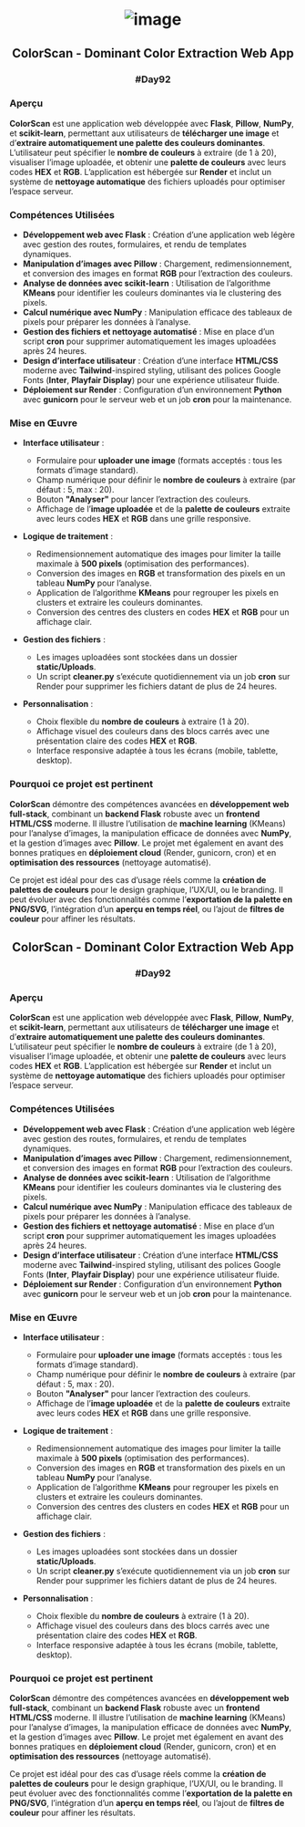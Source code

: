 # <p align="center"> ![image](https://github.com/user-attachments/assets/973b6d5f-7202-4b73-a622-498e2766e50b) </p>

## <p align="center"> ColorScan - Dominant Color Extraction Web App </p>

### <p align="center"> #Day92 </p>

### Aperçu

**ColorScan** est une application web développée avec **Flask**, **Pillow**, **NumPy**, et **scikit-learn**, permettant aux utilisateurs de **télécharger une image** et d’**extraire automatiquement une palette des couleurs dominantes**. L’utilisateur peut spécifier le **nombre de couleurs** à extraire (de 1 à 20), visualiser l’image uploadée, et obtenir une **palette de couleurs** avec leurs codes **HEX** et **RGB**. L’application est hébergée sur **Render** et inclut un système de **nettoyage automatique** des fichiers uploadés pour optimiser l’espace serveur.

### Compétences Utilisées

- **Développement web avec Flask** : Création d’une application web légère avec gestion des routes, formulaires, et rendu de templates dynamiques.
- **Manipulation d’images avec Pillow** : Chargement, redimensionnement, et conversion des images en format **RGB** pour l’extraction des couleurs.
- **Analyse de données avec scikit-learn** : Utilisation de l’algorithme **KMeans** pour identifier les couleurs dominantes via le clustering des pixels.
- **Calcul numérique avec NumPy** : Manipulation efficace des tableaux de pixels pour préparer les données à l’analyse.
- **Gestion des fichiers et nettoyage automatisé** : Mise en place d’un script **cron** pour supprimer automatiquement les images uploadées après 24 heures.
- **Design d’interface utilisateur** : Création d’une interface **HTML/CSS** moderne avec **Tailwind**-inspired styling, utilisant des polices Google Fonts (**Inter**, **Playfair Display**) pour une expérience utilisateur fluide.
- **Déploiement sur Render** : Configuration d’un environnement **Python** avec **gunicorn** pour le serveur web et un job **cron** pour la maintenance.

### Mise en Œuvre

- **Interface utilisateur** :
  - Formulaire pour **uploader une image** (formats acceptés : tous les formats d’image standard).
  - Champ numérique pour définir le **nombre de couleurs** à extraire (par défaut : 5, max : 20).
  - Bouton **"Analyser"** pour lancer l’extraction des couleurs.
  - Affichage de l’**image uploadée** et de la **palette de couleurs** extraite avec leurs codes **HEX** et **RGB** dans une grille responsive.

- **Logique de traitement** :
  - Redimensionnement automatique des images pour limiter la taille maximale à **500 pixels** (optimisation des performances).
  - Conversion des images en **RGB** et transformation des pixels en un tableau **NumPy** pour l’analyse.
  - Application de l’algorithme **KMeans** pour regrouper les pixels en clusters et extraire les couleurs dominantes.
  - Conversion des centres des clusters en codes **HEX** et **RGB** pour un affichage clair.

- **Gestion des fichiers** :
  - Les images uploadées sont stockées dans un dossier **static/Uploads**.
  - Un script **cleaner.py** s’exécute quotidiennement via un job **cron** sur Render pour supprimer les fichiers datant de plus de 24 heures.

- **Personnalisation** :
  - Choix flexible du **nombre de couleurs** à extraire (1 à 20).
  - Affichage visuel des couleurs dans des blocs carrés avec une présentation claire des codes **HEX** et **RGB**.
  - Interface responsive adaptée à tous les écrans (mobile, tablette, desktop).

### Pourquoi ce projet est pertinent

**ColorScan** démontre des compétences avancées en **développement web full-stack**, combinant un **backend Flask** robuste avec un **frontend HTML/CSS** moderne. Il illustre l’utilisation de **machine learning** (KMeans) pour l’analyse d’images, la manipulation efficace de données avec **NumPy**, et la gestion d’images avec **Pillow**. Le projet met également en avant des bonnes pratiques en **déploiement cloud** (Render, gunicorn, cron) et en **optimisation des ressources** (nettoyage automatisé).

Ce projet est idéal pour des cas d’usage réels comme la **création de palettes de couleurs** pour le design graphique, l’UX/UI, ou le branding. Il peut évoluer avec des fonctionnalités comme l’**exportation de la palette en PNG/SVG**, l’intégration d’un **aperçu en temps réel**, ou l’ajout de **filtres de couleur** pour affiner les résultats.


## <p align="center"> ColorScan - Dominant Color Extraction Web App </p>

### <p align="center"> #Day92 </p>

### Aperçu

**ColorScan** est une application web développée avec **Flask**, **Pillow**, **NumPy**, et **scikit-learn**, permettant aux utilisateurs de **télécharger une image** et d’**extraire automatiquement une palette des couleurs dominantes**. L’utilisateur peut spécifier le **nombre de couleurs** à extraire (de 1 à 20), visualiser l’image uploadée, et obtenir une **palette de couleurs** avec leurs codes **HEX** et **RGB**. L’application est hébergée sur **Render** et inclut un système de **nettoyage automatique** des fichiers uploadés pour optimiser l’espace serveur.

### Compétences Utilisées

- **Développement web avec Flask** : Création d’une application web légère avec gestion des routes, formulaires, et rendu de templates dynamiques.
- **Manipulation d’images avec Pillow** : Chargement, redimensionnement, et conversion des images en format **RGB** pour l’extraction des couleurs.
- **Analyse de données avec scikit-learn** : Utilisation de l’algorithme **KMeans** pour identifier les couleurs dominantes via le clustering des pixels.
- **Calcul numérique avec NumPy** : Manipulation efficace des tableaux de pixels pour préparer les données à l’analyse.
- **Gestion des fichiers et nettoyage automatisé** : Mise en place d’un script **cron** pour supprimer automatiquement les images uploadées après 24 heures.
- **Design d’interface utilisateur** : Création d’une interface **HTML/CSS** moderne avec **Tailwind**-inspired styling, utilisant des polices Google Fonts (**Inter**, **Playfair Display**) pour une expérience utilisateur fluide.
- **Déploiement sur Render** : Configuration d’un environnement **Python** avec **gunicorn** pour le serveur web et un job **cron** pour la maintenance.

### Mise en Œuvre

- **Interface utilisateur** :
  - Formulaire pour **uploader une image** (formats acceptés : tous les formats d’image standard).
  - Champ numérique pour définir le **nombre de couleurs** à extraire (par défaut : 5, max : 20).
  - Bouton **"Analyser"** pour lancer l’extraction des couleurs.
  - Affichage de l’**image uploadée** et de la **palette de couleurs** extraite avec leurs codes **HEX** et **RGB** dans une grille responsive.

- **Logique de traitement** :
  - Redimensionnement automatique des images pour limiter la taille maximale à **500 pixels** (optimisation des performances).
  - Conversion des images en **RGB** et transformation des pixels en un tableau **NumPy** pour l’analyse.
  - Application de l’algorithme **KMeans** pour regrouper les pixels en clusters et extraire les couleurs dominantes.
  - Conversion des centres des clusters en codes **HEX** et **RGB** pour un affichage clair.

- **Gestion des fichiers** :
  - Les images uploadées sont stockées dans un dossier **static/Uploads**.
  - Un script **cleaner.py** s’exécute quotidiennement via un job **cron** sur Render pour supprimer les fichiers datant de plus de 24 heures.

- **Personnalisation** :
  - Choix flexible du **nombre de couleurs** à extraire (1 à 20).
  - Affichage visuel des couleurs dans des blocs carrés avec une présentation claire des codes **HEX** et **RGB**.
  - Interface responsive adaptée à tous les écrans (mobile, tablette, desktop).

### Pourquoi ce projet est pertinent

**ColorScan** démontre des compétences avancées en **développement web full-stack**, combinant un **backend Flask** robuste avec un **frontend HTML/CSS** moderne. Il illustre l’utilisation de **machine learning** (KMeans) pour l’analyse d’images, la manipulation efficace de données avec **NumPy**, et la gestion d’images avec **Pillow**. Le projet met également en avant des bonnes pratiques en **déploiement cloud** (Render, gunicorn, cron) et en **optimisation des ressources** (nettoyage automatisé).

Ce projet est idéal pour des cas d’usage réels comme la **création de palettes de couleurs** pour le design graphique, l’UX/UI, ou le branding. Il peut évoluer avec des fonctionnalités comme l’**exportation de la palette en PNG/SVG**, l’intégration d’un **aperçu en temps réel**, ou l’ajout de **filtres de couleur** pour affiner les résultats.

##